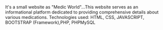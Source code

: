 It's a small website as "Medic World"...This website serves as an informational platform dedicated to providing comprehensive details about various medications.
Technologies used: HTML, CSS, JAVASCRIPT, BOOTSTRAP (Framework),PHP, PHPMySQL 
